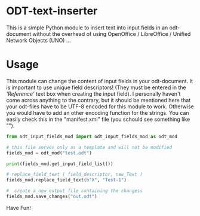 # ODT-text-inserter

This is a simple Python module to insert text into input fields in an odt-document without the overhead of using OpenOffice / LibreOffice / Unified Network Objects (UNO) ...


# Usage

This module can change the content of input fields in your odt-document. It is important to use unique field descriptors! (They must be entered in the *'Reference'* text box when creating the input field).
I personally haven't come across anything to the contrary, but it should be mentioned here that your odt-files have to be UTF-8 encoded for this module to work. Otherwise you would have to add an other encoding function for the strings. You can easily check this in the "manifest.xml" file (you schould see something like "<?xml version="1.0" encoding="UTF-8"?>").



```python
from odt_input_fields_mod import odt_input_fields_mod as odt_mod

# this file serves only as a template and will not be modified
fields_mod = odt_mod("test.odt")

print(fields_mod.get_input_field_list())

# replace_field_text ( field_descriptor, new_Text )
fields_mod.replace_field_text(b"X", "Test-1")

#  create a new output file containing the changess
fields_mod.save_changes("out.odt")
```

Have Fun!
